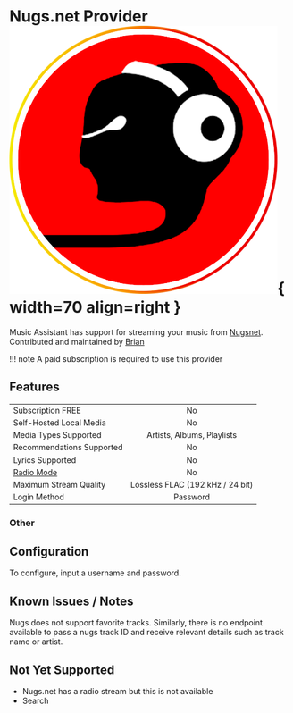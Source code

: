 # Nugs.net Provider ![Preview image](../assets/icons/nugsnet-logo.png){ width=70 align=right }

Music Assistant has support for streaming your music from [Nugsnet](https://www.nugs.net). Contributed and maintained by [Brian](https://github.com/brian10048)

!!! note
    A paid subscription is required to use this provider
    
## Features

|           |                     |
|:-----------------------|:---------------------:|
| Subscription FREE | No |
| Self-Hosted Local Media   | No |
| Media Types Supported | Artists, Albums, Playlists |
| Recommendations Supported | No |
| Lyrics Supported | No |
| [Radio Mode](https://www.music-assistant.io/ui/#track-menu) | No |
| Maximum Stream Quality | Lossless FLAC (192 kHz / 24 bit) |
| Login Method | Password |

### Other

## Configuration

To configure, input a username and password.

## Known Issues / Notes

Nugs does not support favorite tracks. Similarly, there is no endpoint available to pass a nugs track ID and receive relevant details such as track name or artist.

## Not Yet Supported

- Nugs.net has a radio stream but this is not available
- Search
